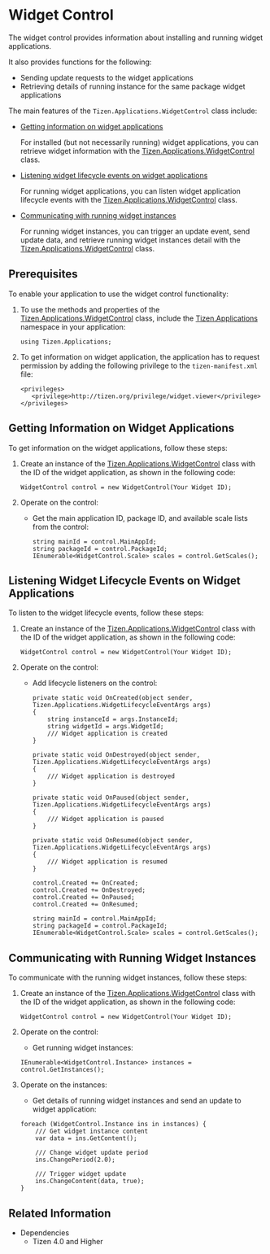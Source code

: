 
# Widget Control

The widget control provides information about installing and running widget applications.

It also provides functions for the following:

*   Sending update requests to the widget applications
*   Retrieving details of running instance for the same package widget applications


The main features of the `Tizen.Applications.WidgetControl` class include:

-   [Getting information on widget applications](#getting_information)

    For installed (but not necessarily running) widget applications, you can retrieve widget information with the [Tizen.Applications.WidgetControl](https://samsung.github.io/TizenFX/latest/api/Tizen.Applications.WidgetControl.html) class.


-   [Listening widget lifecycle events on widget applications](#listening_events)

    For running widget applications, you can listen widget application lifecycle events with the [Tizen.Applications.WidgetControl](https://samsung.github.io/TizenFX/latest/api/Tizen.Applications.WidgetControl.html) class.


-   [Communicating with running widget instances](#communicating_instances)

    For running widget instances, you can trigger an update event, send update data, and retrieve running widget instances detail with the [Tizen.Applications.WidgetControl](https://samsung.github.io/TizenFX/latest/api/Tizen.Applications.WidgetControl.html) class.


## Prerequisites

To enable your application to use the widget control functionality:

1.  To use the methods and properties of the [Tizen.Applications.WidgetControl](https://samsung.github.io/TizenFX/latest/api/Tizen.Applications.WidgetControl.html) class, include the [Tizen.Applications](https://samsung.github.io/TizenFX/latest/api/Tizen.Applications.html) namespace in your application:

    ```
    using Tizen.Applications;
    ```

2.  To get information on widget application, the application has to request permission by adding the following privilege to the  `tizen-manifest.xml` file:

    ```
    <privileges>
       <privilege>http://tizen.org/privilege/widget.viewer</privilege>
    </privileges>
    ```

<a name="getting_information"></a>
## Getting Information on Widget Applications

To get information on the widget applications, follow these steps:

1.  Create an instance of the [Tizen.Applications.WidgetControl](https://samsung.github.io/TizenFX/latest/api/Tizen.Applications.WidgetControl.html) class with the ID of the widget application, as shown in the following code:

    ```
    WidgetControl control = new WidgetControl(Your Widget ID);
    ```

2.  Operate on the control:
    -   Get the main application ID, package ID, and available scale lists from the control:

        ```
        string mainId = control.MainAppId;
        string packageId = control.PackageId;
        IEnumerable<WidgetControl.Scale> scales = control.GetScales();
        ```


<a name="listening_events"></a>
## Listening Widget Lifecycle Events on Widget Applications

To listen to the widget lifecycle events, follow these steps:

1.  Create an instance of the [Tizen.Applications.WidgetControl](https://samsung.github.io/TizenFX/latest/api/Tizen.Applications.WidgetControl.html) class with the ID of the widget application, as shown in the following code:

    ```
    WidgetControl control = new WidgetControl(Your Widget ID);
    ```

2.  Operate on the control:
    -   Add lifecycle listeners on the control:

        ```
        private static void OnCreated(object sender, Tizen.Applications.WidgetLifecycleEventArgs args)
        {
            string instanceId = args.InstanceId;
            string widgetId = args.WidgetId;
            /// Widget application is created
        }

        private static void OnDestroyed(object sender, Tizen.Applications.WidgetLifecycleEventArgs args)
        {
            /// Widget application is destroyed
        }

        private static void OnPaused(object sender, Tizen.Applications.WidgetLifecycleEventArgs args)
        {
            /// Widget application is paused
        }

        private static void OnResumed(object sender, Tizen.Applications.WidgetLifecycleEventArgs args)
        {
            /// Widget application is resumed
        }

        control.Created += OnCreated;
        control.Created += OnDestroyed;
        control.Created += OnPaused;
        control.Created += OnResumed;

        string mainId = control.MainAppId;
        string packageId = control.PackageId;
        IEnumerable<WidgetControl.Scale> scales = control.GetScales();
        ```

<a name="communicating_instances"></a>
## Communicating with Running Widget Instances

To communicate with the running widget instances, follow these steps:

1.  Create an instance of the [Tizen.Applications.WidgetControl](https://samsung.github.io/TizenFX/latest/api/Tizen.Applications.WidgetControl.html) class with the ID of the widget application, as shown in the following code:

    ```
    WidgetControl control = new WidgetControl(Your Widget ID);
    ```

2.  Operate on the control:
    -   Get running widget instances:

    ```
    IEnumerable<WidgetControl.Instance> instances = control.GetInstances();
    ```

3.  Operate on the instances:
    -   Get details of running widget instances and send an update to widget application:

    ```
    foreach (WidgetControl.Instance ins in instances) {
        /// Get widget instance content
        var data = ins.GetContent();

        /// Change widget update period
        ins.ChangePeriod(2.0);

        /// Trigger widget update
        ins.ChangeContent(data, true);
    }
    ```

## Related Information
  - Dependencies
    -   Tizen 4.0 and Higher
